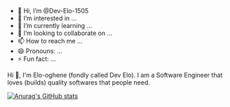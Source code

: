 - 👋 Hi, I’m @Dev-Elo-1505
- 👀 I’m interested in ...
- 🌱 I’m currently learning ...
- 💞️ I’m looking to collaborate on ...
- 📫 How to reach me ...
- 😄 Pronouns: ...
- ⚡ Fun fact: ...

Hi 👋, 
I'm Elo-oghene (fondly called Dev Elo). I am a Software Engineer that loves (builds) quality softwares that people need. 

[![Anurag's GitHub stats](https://github-readme-stats.vercel.app/api?username=Dev-Elo-1505)](https://github.com/anuraghazra/github-readme-stats)
<!---
Dev-Elo-1505/Dev-Elo-1505 is a ✨ special ✨ repository because its `README.md` (this file) appears on your GitHub profile.
You can click the Preview link to take a look at your changes.
--->
